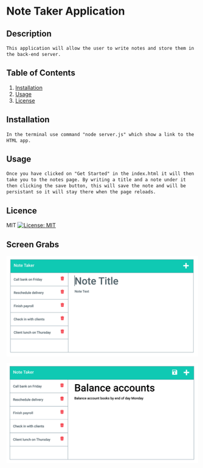 
# Note Taker Application
    
    
## Description
    This application will allow the user to write notes and store them in the back-end server.
    

    
## Table of Contents
1. [Installation](#Installation)
2. [Usage](#Usage)
3. [License](#License)

    
    
    
## Installation
    In the terminal use command "node server.js" which show a link to the HTML app.
    

    
## Usage
    Once you have clicked on "Get Started" in the index.html it will then take you to the notes page. By writing a title and a note under it then clicking the save button, this will save the note and will be persistant so it will stay there when the page reloads.
    

    
## Licence  
MIT [![License: MIT](https://img.shields.io/badge/License-MIT-yellow.svg)](https://opensource.org/licenses/MIT)
    

    
## Screen Grabs
![Existing notes are listed in the left-hand column with empty fields on the right-hand side for the new note’s title and text.](./Assets/11-express-homework-demo-01.png)

![Note titled “Balance accounts” reads, “Balance account books by end of day Monday,” with other notes listed on the left.](./Assets/11-express-homework-demo-02.png)




    